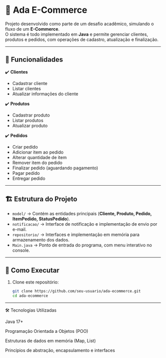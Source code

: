 # 🛒 Ada E-Commerce

Projeto desenvolvido como parte de um desafio acadêmico, simulando o fluxo de um **E-Commerce**.  
O sistema é todo implementado em **Java** e permite gerenciar clientes, produtos e pedidos, com operações de cadastro, atualização e finalização.

---

## 📌 Funcionalidades

✔️ **Clientes**
- Cadastrar cliente  
- Listar clientes  
- Atualizar informações do cliente  

✔️ **Produtos**
- Cadastrar produto  
- Listar produtos  
- Atualizar produto  

✔️ **Pedidos**
- Criar pedido  
- Adicionar item ao pedido  
- Alterar quantidade de item  
- Remover item do pedido  
- Finalizar pedido (aguardando pagamento)  
- Pagar pedido  
- Entregar pedido  

---

## 🏗️ Estrutura do Projeto

- `model/` → Contém as entidades principais (**Cliente, Produto, Pedido, ItemPedido, StatusPedido**).  
- `notificacao/` → Interface de notificação e implementação de envio por e-mail.  
- `repositorio/` → Interfaces e implementação em memória para armazenamento dos dados.  
- `Main.java` → Ponto de entrada do programa, com menu interativo no console.  

---

## 🚀 Como Executar

1. Clone este repositório:  
   ```bash
   git clone https://github.com/seu-usuario/ada-ecommerce.git
   cd ada-ecommerce

---

🛠️ Tecnologias Utilizadas

Java 17+

Programação Orientada a Objetos (POO)

Estruturas de dados em memória (Map, List)

Princípios de abstração, encapsulamento e interfaces
